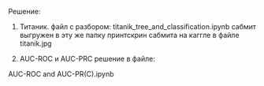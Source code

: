 Решение:

1) Титаник. файл с разбором:
titanik_tree_and_classification.ipynb
сабмит выгружен в эту же папку
принтскрин сабмита на каггле в файле titanik.jpg

2) AUC-ROC и AUC-PRC решение в файле:

AUC-ROC and AUC-PR(C).ipynb
